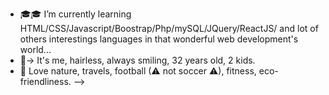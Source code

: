 - 🎓🎓 I’m currently learning HTML/CSS/Javascript/Boostrap/Php/mySQL/JQuery/ReactJS/ and lot of others interestings languages in that wonderful web development's world...
- 🙂-> It's me, hairless, always smiling, 32 years old, 2 kids.
- 🧡 Love nature, travels, football (⚠ not soccer ⚠), fitness, eco-friendliness.
-->
